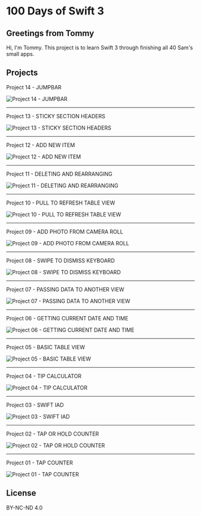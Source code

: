 # 100 Days of Swift 3

## Greetings from Tommy

Hi, I'm Tommy. This project is to learn Swift 3 through finishing all 40 Sam's small apps.

## Projects

Project 14 - JUMPBAR

![Project 14 - JUMPBAR](https://raw.githubusercontent.com/TommyLau/100-Days-of-Swift-3/master/images/project_14.gif)

-----

Project 13 - STICKY SECTION HEADERS

![Project 13 - STICKY SECTION HEADERS](https://raw.githubusercontent.com/TommyLau/100-Days-of-Swift-3/master/images/project_13.gif)

-----

Project 12 - ADD NEW ITEM

![Project 12 - ADD NEW ITEM](https://raw.githubusercontent.com/TommyLau/100-Days-of-Swift-3/master/images/project_12.gif)

-----

Project 11 - DELETING AND REARRANGING

![Project 11 - DELETING AND REARRANGING](https://raw.githubusercontent.com/TommyLau/100-Days-of-Swift-3/master/images/project_11.gif)

-----

Project 10 - PULL TO REFRESH TABLE VIEW

![Project 10 - PULL TO REFRESH TABLE VIEW](https://raw.githubusercontent.com/TommyLau/100-Days-of-Swift-3/master/images/project_10.gif)

-----

Project 09 - ADD PHOTO FROM CAMERA ROLL

![Project 09 - ADD PHOTO FROM CAMERA ROLL](https://raw.githubusercontent.com/TommyLau/100-Days-of-Swift-3/master/images/project_09.gif)

-----

Project 08 - SWIPE TO DISMISS KEYBOARD

![Project 08 - SWIPE TO DISMISS KEYBOARD](https://raw.githubusercontent.com/TommyLau/100-Days-of-Swift-3/master/images/project_08.gif)

-----

Project 07 - PASSING DATA TO ANOTHER VIEW

![Project 07 - PASSING DATA TO ANOTHER VIEW](https://raw.githubusercontent.com/TommyLau/100-Days-of-Swift-3/master/images/project_07.gif)

-----

Project 06 - GETTING CURRENT DATE AND TIME

![Project 06 - GETTING CURRENT DATE AND TIME](https://raw.githubusercontent.com/TommyLau/100-Days-of-Swift-3/master/images/project_06.gif)

-----

Project 05 - BASIC TABLE VIEW

![Project 05 - BASIC TABLE VIEW](https://raw.githubusercontent.com/TommyLau/100-Days-of-Swift-3/master/images/project_05.png)

-----

Project 04 - TIP CALCULATOR

![Project 04 - TIP CALCULATOR](https://raw.githubusercontent.com/TommyLau/100-Days-of-Swift-3/master/images/project_04.gif)

-----

Project 03 - SWIFT IAD

![Project 03 - SWIFT IAD](https://raw.githubusercontent.com/TommyLau/100-Days-of-Swift-3/master/images/project_03.png)

-----

Project 02 - TAP OR HOLD COUNTER

![Project 02 - TAP OR HOLD COUNTER](https://raw.githubusercontent.com/TommyLau/100-Days-of-Swift-3/master/images/project_02.gif)

-----

Project 01 - TAP COUNTER

![Project 01 - TAP COUNTER](https://raw.githubusercontent.com/TommyLau/100-Days-of-Swift-3/master/images/project_01.gif)

## License

BY-NC-ND 4.0
